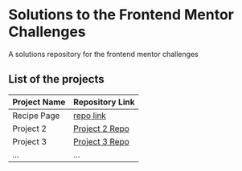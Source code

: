 # Solutions to the Frontend Mentor Challenges
A solutions repository for the frontend mentor challenges

## List of the projects

| Project Name | Repository Link |
|--------------|-----------------|
| Recipe Page  |  [repo link](https://github.com/Wanjiru-M/frontend-mentor-challenges/tree/main/Recipe_Page) |
| Project 2    | [Project 2 Repo](https://github.com/yourusername/project2) |
| Project 3    | [Project 3 Repo](https://github.com/yourusername/project3) |
| ...          | ...             |
